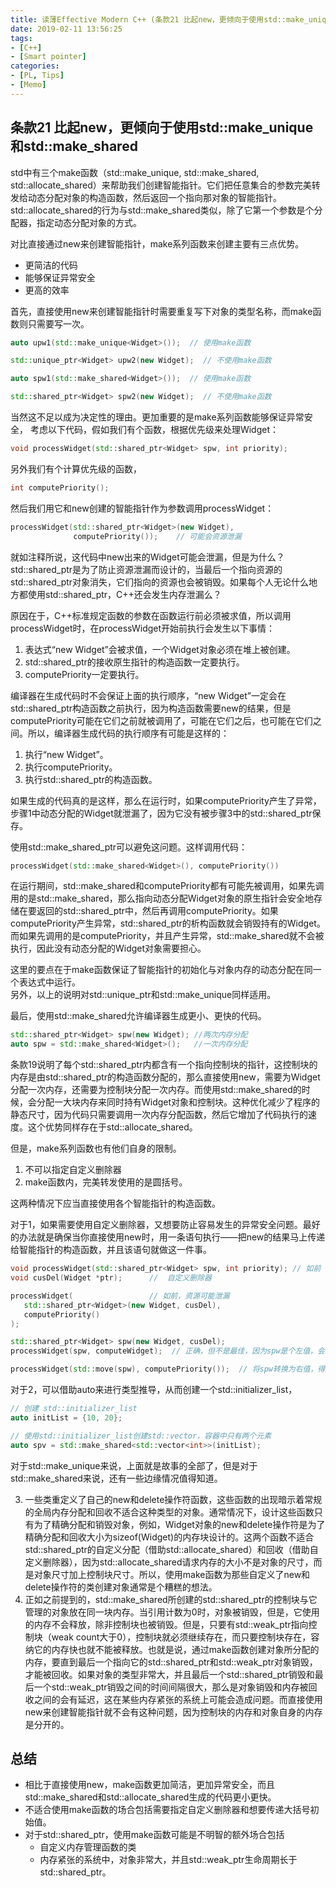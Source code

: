 ```yaml
---
title: 读薄Effective Modern C++ (条款21 比起new，更倾向于使用std::make_unique和std::make_shared)
date: 2019-02-11 13:56:25
tags:
- [C++]
- [Smart pointer]
categories:
- [PL, Tips]
- [Memo]
---
```


## 条款21 比起new，更倾向于使用std::make_unique和std::make_shared

std中有三个make函数（std::make_unique, std::make_shared, std::allocate_shared）来帮助我们创建智能指针。它们把任意集合的参数完美转发给动态分配对象的构造函数，然后返回一个指向那对象的智能指针。std::allocate_shared的行为与std::make_shared类似，除了它第一个参数是个分配器，指定动态分配对象的方式。

对比直接通过new来创建智能指针，make系列函数来创建主要有三点优势。

- 更简洁的代码
- 能够保证异常安全
- 更高的效率

<!-- more -->

首先，直接使用new来创建智能指针时需要重复写下对象的类型名称，而make函数则只需要写一次。
```cpp
auto upw1(std::make_unique<Widget>());  // 使用make函数

std::unique_ptr<Widget> upw2(new Widget);  // 不使用make函数

auto spw1(std::make_shared<Widget>());  // 使用make函数

std::shared_ptr<Widget> spw2(new Widget);  // 不使用make函数
```
当然这不足以成为决定性的理由。更加重要的是make系列函数能够保证异常安全，
考虑以下代码，假如我们有个函数，根据优先级来处理Widget：     

```cpp
void processWidget(std::shared_ptr<Widget> spw, int priority);
```
另外我们有个计算优先级的函数，     

```cpp
int computePriority();
```
然后我们用它和new创建的智能指针作为参数调用processWidget：     

```cpp
processWidget(std::shared_ptr<Widget>(new Widget), 
              computePriority());    // 可能会资源泄漏
```
就如注释所说，这代码中new出来的Widget可能会泄漏，但是为什么？std::shared_ptr是为了防止资源泄漏而设计的，当最后一个指向资源的std::shared_ptr对象消失，它们指向的资源也会被销毁。如果每个人无论什么地方都使用std::shared_ptr，C++还会发生内存泄漏么？

原因在于，C++标准规定函数的参数在函数运行前必须被求值，所以调用processWidget时，在processWidget开始前执行会发生以下事情：        

1. 表达式“new Widget”会被求值，一个Widget对象必须在堆上被创建。
2. std::shared_ptr的接收原生指针的构造函数一定要执行。
3. computePriority一定要执行。       

编译器在生成代码时不会保证上面的执行顺序，“new Widget”一定会在std::shared_ptr构造函数之前执行，因为构造函数需要new的结果，但是computePriority可能在它们之前就被调用了，可能在它们之后，也可能在它们之间。所以，编译器生成代码的执行顺序有可能是这样的：

1. 执行“new Widget”。
2. 执行computePriority。
3. 执行std::shared_ptr的构造函数。

如果生成的代码真的是这样，那么在运行时，如果computePriority产生了异常，步骤1中动态分配的Widget就泄漏了，因为它没有被步骤3中的std::shared_ptr保存。

使用std::make_shared_ptr可以避免这问题。这样调用代码：      

```cpp
processWidget(std::make_shared<Widget>(), computePriority())
```

在运行期间，std::make_shared和computePriority都有可能先被调用，如果先调用的是std::make_shared，那么指向动态分配Widget对象的原生指针会安全地存储在要返回的std::shared_ptr中，然后再调用computePriority。如果computePriority产生异常，std::shared_ptr的析构函数就会销毁持有的Widget。而如果先调用的是computePriority，并且产生异常，std::make_shared就不会被执行，因此没有动态分配的Widget对象需要担心。     

这里的要点在于make函数保证了智能指针的初始化与对象内存的动态分配在同一个表达式中运行。     
另外，以上的说明对std::unique_ptr和std::make_unique同样适用。

最后，使用std::make_shared允许编译器生成更小、更快的代码。      

```cpp
std::shared_ptr<Widget> spw(new Widget); //两次内存分配
auto spw = std::make_shared<Widget>();   //一次内存分配
```
条款19说明了每个std::shared_ptr内都含有一个指向控制块的指针，这控制块的内存是由std::shared_ptr的构造函数分配的，那么直接使用new，需要为Widget分配一次内存，还需要为控制块分配一次内存。而使用std::make_shared的时候，会分配一大块内存来同时持有Widget对象和控制块。这种优化减少了程序的静态尺寸，因为代码只需要调用一次内存分配函数，然后它增加了代码执行的速度。这个优势同样存在于std::allocate_shared。       

但是，make系列函数也有他们自身的限制。            

1. 不可以指定自定义删除器
2. make函数内，完美转发使用的是圆括号。

这两种情况下应当直接使用各个智能指针的构造函数。             

对于1，如果需要使用自定义删除器，又想要防止容易发生的异常安全问题。最好的办法就是确保当你直接使用new时，用一条语句执行——把new的结果马上传递给智能指针的构造函数，并且该语句就做这一件事。

```cpp
void processWidget(std::shared_ptr<Widget> spw, int priority); // 如前
void cusDel(Widget *ptr);      //  自定义删除器

processWidget(                 // 如前，资源可能泄漏
   std::shared_ptr<Widget>(new Widget, cusDel),
   computePriority()
);

std::shared_ptr<Widget> spw(new Widget, cusDel);
processWidget(spw, computeWidget);  // 正确，但不是最佳，因为spw是个左值，会进行拷贝构造

processWidget(std::move(spw), computePriority());  // 将spw转换为右值，得到与非异常安全版本一样的效率。因为对于std::shared_ptr来说，移动构造不需要像拷贝构造一样进行昂贵的引用计数增加操作。
```

对于2，可以借助auto来进行类型推导，从而创建一个std::initializer_list，

```cpp
// 创建 std::initializer_list
auto initList = {10, 20};

// 使用std::initializer_list创建std::vector，容器中只有两个元素
auto spv = std::make_shared<std::vector<int>>(initList);
```
对于std::make_unique来说，上面就是故事的全部了，但是对于std::make_shared来说，还有一些边缘情况值得知道。    

3. 一些类重定义了自己的new和delete操作符函数，这些函数的出现暗示着常规的全局内存分配和回收不适合这种类型的对象。通常情况下，设计这些函数只有为了精确分配和销毁对象，例如，Widget对象的new和delete操作符是为了精确分配和回收大小为sizeof(Widget)的内存块设计的。这两个函数不适合std::shared_ptr的自定义分配（借助std::allocate_shared）和回收（借助自定义删除器），因为std::allocate_shared请求内存的大小不是对象的尺寸，而是对象尺寸加上控制块尺寸。所以，使用make函数为那些自定义了new和delete操作符的类创建对象通常是个糟糕的想法。
4. 正如之前提到的，std::make_shared所创建的std::shared_ptr的控制块与它管理的对象放在同一块内存。当引用计数为0时，对象被销毁，但是，它使用的内存不会释放，除非控制块也被销毁。但是，只要有std::weak_ptr指向控制块（weak count大于0），控制块就必须继续存在，而只要控制块存在，容纳它的内存快也就不能被释放。也就是说，通过make函数创建对象所分配的内存，要直到最后一个指向它的std::shared_ptr和std::weak_ptr对象销毁，才能被回收。如果对象的类型非常大，并且最后一个std::shared_ptr销毁和最后一个std::weak_ptr销毁之间的时间间隔很大，那么是对象销毁和内存被回收之间的会有延迟，这在某些内存紧张的系统上可能会造成问题。而直接使用new来创建智能指针就不会有这种问题，因为控制块的内存和对象自身的内存是分开的。

## 总结

- 相比于直接使用new，make函数更加简洁，更加异常安全，而且std::make_shared和std::allocate_shared生成的代码更小更快。
- 不适合使用make函数的场合包括需要指定自定义删除器和想要传递大括号初始值。
- 对于std::shared_ptr，使用make函数可能是不明智的额外场合包括
    - 自定义内存管理函数的类
    - 内存紧张的系统中，对象非常大，并且std::weak_ptr生命周期长于std::shared_ptr。




